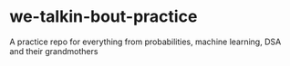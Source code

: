 # we-talkin-bout-practice

A practice repo for everything from probabilities, machine learning, DSA and their grandmothers
